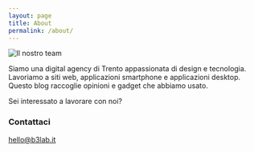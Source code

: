 ```yaml
---
layout: page
title: About
permalink: /about/
---
```


![Il nostro team](http://b3lab.it/images/team.jpg "Il nostro team")

Siamo una digital agency di Trento appassionata di design e tecnologia. Lavoriamo a siti web, applicazioni smartphone e applicazioni desktop. Questo blog raccoglie opinioni e gadget che abbiamo usato.


Sei interessato a lavorare con noi?

### Contattaci

[hello@b3lab.it](mailto:hello@b3lab.it)